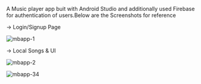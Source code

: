 A Music player app buit with Android Studio and additionally used Firebase for authentication of users.Below are the Screenshots for reference

-> Login/Signup Page

![mbapp-1](https://github.com/VinayPatel553/Sangeet---Android-Music-Player-/assets/123440407/5de78a57-3cf7-44e8-b849-d63071e69d8f)

-> Local Songs & UI

![mbapp-2](https://github.com/VinayPatel553/Sangeet---Android-Music-Player-/assets/123440407/a73ca5e0-4d49-4d37-aac5-eb7ff56f40c0)

![mbapp-34](https://github.com/VinayPatel553/Sangeet---Android-Music-Player-/assets/123440407/181befeb-2354-460c-8e4f-a2aafac3b7be)
